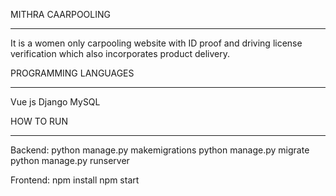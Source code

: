 MITHRA CAARPOOLING
**********************

It is a women only carpooling website with ID proof and driving license verification which also incorporates product delivery. 

PROGRAMMING LANGUAGES
**********************
Vue js
Django
MySQL

HOW TO RUN
**********************

Backend:
python manage.py makemigrations
python manage.py migrate
python manage.py runserver

Frontend:
npm install
npm start
